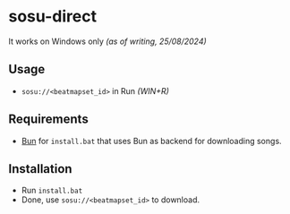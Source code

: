 # sosu-direct

It works on Windows only *(as of writing, 25/08/2024)*

## Usage

- `sosu://<beatmapset_id>` in Run *(WIN+R)*

## Requirements

- [Bun](https://bun.sh/) for `install.bat` that uses Bun as backend for downloading songs.

## Installation

- Run `install.bat`
- Done, use `sosu://<beatmapset_id>` to download.